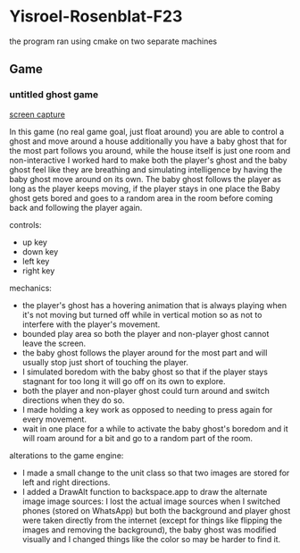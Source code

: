 # Yisroel-Rosenblat-F23
the program ran using cmake on two separate machines

## Game
### untitled ghost game

[screen capture](Assets/Pictures/capture.png)

In this game (no real game goal, just float around) you are able to control a ghost and move around a house additionally you have a baby ghost that for the most part follows you around, while the house itself is just one room and non-interactive I worked hard to make both the player's ghost and the baby ghost feel like they are breathing and simulating intelligence by having the baby ghost move around on its own. The baby ghost follows the player as long as the player keeps moving, if the player stays in one place the Baby ghost gets bored and goes to a random area in the room before coming back and following the player again.

controls:
- up key
- down key
- left key
- right key

mechanics:
- the player's ghost has a hovering animation that is always playing when it's not moving but turned off while in vertical motion so as not to interfere with the player's movement.
- bounded play area so both the player and non-player ghost cannot leave the screen.
- the baby ghost follows the player around for the most part and will usually stop just short of touching the player.
- I simulated boredom with the baby ghost so that if the player stays stagnant for too long it will go off on its own to explore.
- both the player and non-player ghost could turn around and switch directions when they do so.
- I made holding a key work as opposed to needing to press again for every movement.
- wait in one place for a while to activate the baby ghost's boredom and it will roam around for a bit and go to a random part of the room.


alterations to the game engine:
- I made a small change to the unit class so that two images are stored for left and right directions.
- I added a DrawAlt function to backspace.app to draw the alternate image
image sources:
    I lost the actual image sources when I switched phones (stored on WhatsApp) but both the background and player ghost were taken directly from the internet (except for things like flipping the images and removing the background), the baby ghost was modified visually and I changed things like the color so may be harder to find it.
